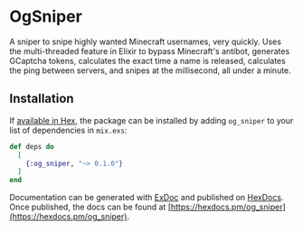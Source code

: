 # OgSniper

A sniper to snipe highly wanted Minecraft usernames, very quickly. Uses the multi-threaded feature in Elixir to bypass Minecraft's antibot, generates GCaptcha tokens, calculates the exact time a name is released, calculates the ping between servers, and snipes at the millisecond, all under a minute.

## Installation

If [available in Hex](https://hex.pm/docs/publish), the package can be installed
by adding `og_sniper` to your list of dependencies in `mix.exs`:

```elixir
def deps do
  [
    {:og_sniper, "~> 0.1.0"}
  ]
end
```

Documentation can be generated with [ExDoc](https://github.com/elixir-lang/ex_doc)
and published on [HexDocs](https://hexdocs.pm). Once published, the docs can
be found at [https://hexdocs.pm/og_sniper](https://hexdocs.pm/og_sniper).

